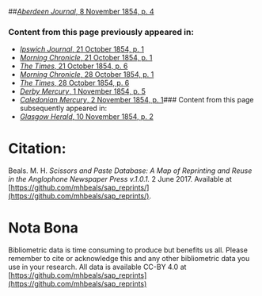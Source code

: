 ##[*Aberdeen Journal*, 8 November 1854, p. 4](https://mhbeals.github.io/sap_html/Aberdeen-Journal/Aberdeen-Journal-8-November-1854-p-4)

### Content from this page previously appeared in:
+ [*Ipswich Journal*, 21 October 1854, p. 1](https://mhbeals.github.io/sap_html/Ipswich-Journal/Ipswich-Journal-21-October-1854-p-1)
+ [*Morning Chronicle*, 21 October 1854, p. 1](https://mhbeals.github.io/sap_html/Morning-Chronicle/Morning-Chronicle-21-October-1854-p-1)
+ [*The Times*, 21 October 1854, p. 6](https://mhbeals.github.io/sap_html/The-Times/The-Times-21-October-1854-p-6)
+ [*Morning Chronicle*, 28 October 1854, p. 1](https://mhbeals.github.io/sap_html/Morning-Chronicle/Morning-Chronicle-28-October-1854-p-1)
+ [*The Times*, 28 October 1854, p. 6](https://mhbeals.github.io/sap_html/The-Times/The-Times-28-October-1854-p-6)
+ [*Derby Mercury*, 1 November 1854, p. 5](https://mhbeals.github.io/sap_html/Derby-Mercury/Derby-Mercury-1-November-1854-p-5)
+ [*Caledonian Mercury*, 2 November 1854, p. 1](https://mhbeals.github.io/sap_html/Caledonian-Mercury/Caledonian-Mercury-2-November-1854-p-1)### Content from this page subsequently appeared in:
+ [*Glasgow Herald*, 10 November 1854, p. 2](https://mhbeals.github.io/sap_html/Glasgow-Herald/Glasgow-Herald-10-November-1854-p-2)
                    
# Citation: 

Beals. M. H. *Scissors and Paste Database: A Map of Reprinting and Reuse in the Anglophone Newspaper Press v.1.0.1.* 2 June 2017. Available at [https://github.com/mhbeals/sap_reprints/](https://github.com/mhbeals/sap_reprints/). 
                    
# Nota Bona

Bibliometric data is time consuming to produce but benefits us all. Please remember to cite or acknowledge this and any other bibliometric data you use in your research. All data is available CC-BY 4.0 at [https://github.com/mhbeals/sap_reprints](https://github.com/mhbeals/sap_reprints)